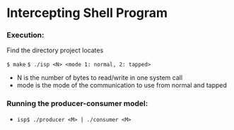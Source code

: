 # Intercepting Shell Program

### Execution:
Find the directory project locates

 `$ make`
 `$ ./isp <N> <mode 1: normal, 2: tapped>`
 
 - N is the number of bytes to read/write in one system call 
 - mode is the mode of the communication to use from normal and tapped

### Running the producer-consumer model:

  - `isp$ ./producer <M> | ./consumer <M>`
